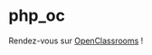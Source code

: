 # php_oc

Rendez-vous sur [OpenClassrooms](https://openclassrooms.com/fr/courses/918836-concevez-votre-site-web-avec-php-et-mysql) !